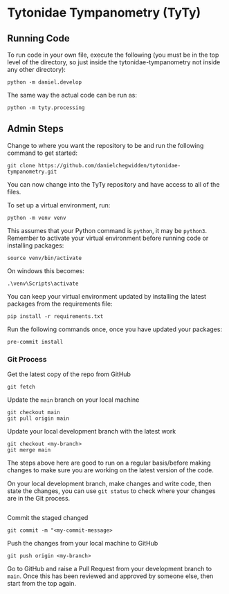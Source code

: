 # Tytonidae Tympanometry (TyTy)


## Running Code
To run code in your own file, execute the following (you must be in the top level of the directory, so just inside the tytonidae-tympanometry not inside any other directory):
```
python -m daniel.develop
```
The same way the actual code can be run as:
```
python -m tyty.processing
```

## Admin Steps
Change to where you want the repository to be and run the following command to get started:
```
git clone https://github.com/danielchegwidden/tytonidae-tympanometry.git
```
You can now change into the TyTy repository and have access to all of the files.

To set up a virtual environment, run:
```
python -m venv venv
```
This assumes that your Python command is ```python```, it may be ```python3```. Remember to activate your virtual environment before running code or installing packages:
```
source venv/bin/activate
```
On windows this becomes:
```
.\venv\Scripts\activate
```
You can keep your virtual environment updated by installing the latest packages from the requirements file:
```
pip install -r requirements.txt
```

Run the following commands once, once you have updated your packages:
```
pre-commit install
```

### Git Process
Get the latest copy of the repo from GitHub
```
git fetch
```
Update the ```main``` branch on your local machine
```
git checkout main
git pull origin main
```
Update your local development branch with the latest work
```
git checkout <my-branch>
git merge main
```
The steps above here are good to run on a regular basis/before making changes to make sure you are working on the latest version of the code.

On your local development branch, make changes and write code, then state the changes, you can use ```git status``` to check where your changes are in the Git process.
```

```
Commit the staged changed
```
git commit -m "<my-commit-message>
```
Push the changes from your local machine to GitHub
```
git push origin <my-branch>
```
Go to GitHub and raise a Pull Request from your development branch to ```main```. Once this has been reviewed and approved by someone else, then start from the top again.
